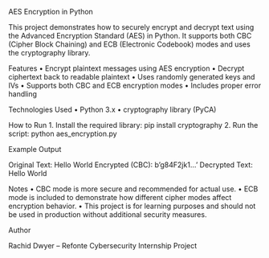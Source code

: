 AES Encryption in Python

This project demonstrates how to securely encrypt and decrypt text using the Advanced Encryption Standard (AES) in Python. It supports both CBC (Cipher Block Chaining) and ECB (Electronic Codebook) modes and uses the cryptography library.

Features
	•	Encrypt plaintext messages using AES encryption
	•	Decrypt ciphertext back to readable plaintext
	•	Uses randomly generated keys and IVs
	•	Supports both CBC and ECB encryption modes
	•	Includes proper error handling

Technologies Used
	•	Python 3.x
	•	cryptography library (PyCA)

How to Run
	1.	Install the required library:
pip install cryptography
	2.	Run the script:
python aes_encryption.py

Example Output

Original Text: Hello World
Encrypted (CBC): b’g84F2jk1…’
Decrypted Text: Hello World

Notes
	•	CBC mode is more secure and recommended for actual use.
	•	ECB mode is included to demonstrate how different cipher modes affect encryption behavior.
	•	This project is for learning purposes and should not be used in production without additional security measures.

Author

Rachid Dwyer – Refonte Cybersecurity Internship Project
